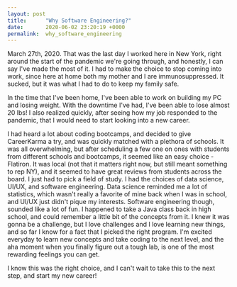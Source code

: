 ```yaml
---
layout: post
title:      "Why Software Engineering?"
date:       2020-06-02 23:20:19 +0000
permalink:  why_software_engineering
---
```



March 27th, 2020. That was the last day I worked here in New York, right around the start of the pandemic we're going through, and honestly, I can say I've made the most of it. I had to make the choice to stop coming into work, since here at home both my mother and I are immunosuppressed. It sucked, but it was what I had to do to keep my family safe. 

In the time that I've been home, I've been able to work on building my PC and losing weight. With the downtime I've had, I've been able to lose almost 20 lbs! I also realized quickly, after seeing how my job responded to the pandemic, that I would need to start looking into a new career. 

I had heard a lot about coding bootcamps, and decided to give CareerKarma a try, and was quickly matched with a plethora of schools. It was all overwhelming, but after scheduling a few one on ones with students from different schools and bootcamps, it seemed like an easy choice - Flatiron. It was local (not that it matters right now, but still meant something to rep NY), and it seemed to have great reviews from students across the board. I just had to pick a field of study. I had the choices of data science, UI/UX, and software engineering. Data science reminded me a lot of statistics, which wasn't really a favorite of mine back when I was in school, and UI/UX just didn't pique my interests. Software engineering though, sounded like a lot of fun. I happened to take a Java class back in high school, and could remember a little bit of the concepts from it. I knew it was gonna be a challenge, but I love challenges and I love learning new things, and so far I know for a fact that I picked the right program. I'm excited everyday to learn new concepts and take coding to the next level, and the aha moment when you finally figure out a tough lab, is one of the most rewarding feelings you can get. 

I know this was the right choice, and I can't wait to take this to the next step, and start my new career!
